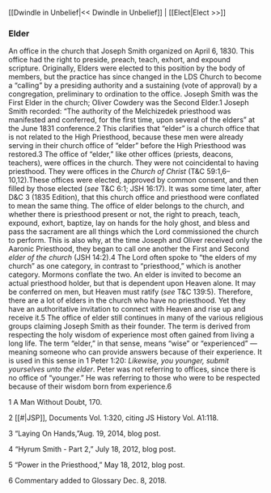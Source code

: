 [[Dwindle in Unbelief|<< Dwindle in Unbelief]]  |  [[Elect|Elect >>]]

### Elder
An office in the church that Joseph Smith organized on April 6, 1830. This office had the right to preside, preach, teach, exhort, and expound scripture. Originally, Elders were elected to this position by the body of members, but the practice has since changed in the LDS Church to become a “calling” by a presiding authority and a sustaining (vote of approval) by a congregation, preliminary to ordination to the office. Joseph Smith was the First Elder in the church; Oliver Cowdery was the Second Elder.1 Joseph Smith recorded: “The authority of the Melchizedek priesthood was manifested and conferred, for the first time, upon several of the elders” at the June 1831 conference.2 This clarifies that “elder” is a church office that is not related to the High Priesthood, because these men were already serving in their church office of “elder” before the High Priesthood was restored.3 The office of “elder,” like other offices (priests, deacons, teachers), were offices in the church. They were not coincidental to having priesthood. They were offices in the *Church of Christ* (T&C 59:1,6–10,12).These offices were elected, approved by common consent, and then filled by those elected (*see* T&C 6:1; JSH 16:17). It was some time later, after D&C 3 (1835 Edition), that this church office and priesthood were conflated to mean the same thing. The office of elder belongs to the church, and whether there is priesthood present or not, the right to preach, teach, expound, exhort, baptize, lay on hands for the holy ghost, and bless and pass the sacrament are all things which the Lord commissioned the church to perform. This is also why, at the time Joseph and Oliver received only the Aaronic Priesthood, they began to call one another the First and Second *elder of the church* (JSH 14:2).4 The Lord often spoke to “the elders of my church” as one category, in contrast to “priesthood,” which is another category. Mormons conflate the two. An elder is invited to become an actual priesthood holder, but that is dependent upon Heaven alone. It may be conferred on men, but Heaven must ratify (*see* T&C 139:5). Therefore, there are a lot of elders in the church who have no priesthood. Yet they have an authoritative invitation to connect with Heaven and rise up and receive it.5 The office of elder still continues in many of the various religious groups claiming Joseph Smith as their founder. The term is derived from respecting the holy wisdom of experience most often gained from living a long life. The term “elder,” in that sense, means “wise” or “experienced” — meaning someone who can provide answers because of their experience. It is used in this sense in 1 Peter 1:20: *Likewise, you younger, submit yourselves unto the elder*. Peter was not referring to offices, since there is no office of “younger.” He was referring to those who were to be respected because of their wisdom born from experience.6



1 A Man Without Doubt, 170.


2
[[#|JSP]], Documents Vol. 1:320, citing JS History Vol. A1:118.


3 “Laying On Hands,”Aug. 19, 2014, blog post.


4 “Hyrum Smith - Part 2,” July 18, 2012, blog post.


5 “Power in the Priesthood,” May 18, 2012, blog post.


6 Commentary added to Glossary Dec. 8, 2018.